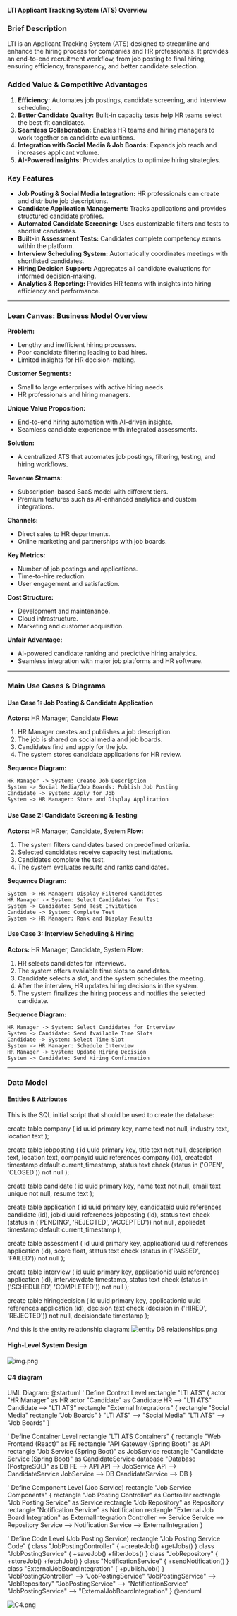 **LTI Applicant Tracking System (ATS) Overview**

### **Brief Description**
LTI is an Applicant Tracking System (ATS) designed to streamline and enhance the hiring process for companies and HR professionals. It provides an end-to-end recruitment workflow, from job posting to final hiring, ensuring efficiency, transparency, and better candidate selection.

### **Added Value & Competitive Advantages**
1. **Efficiency:** Automates job postings, candidate screening, and interview scheduling.
2. **Better Candidate Quality:** Built-in capacity tests help HR teams select the best-fit candidates.
3. **Seamless Collaboration:** Enables HR teams and hiring managers to work together on candidate evaluations.
4. **Integration with Social Media & Job Boards:** Expands job reach and increases applicant volume.
5. **AI-Powered Insights:** Provides analytics to optimize hiring strategies.

### **Key Features**
- **Job Posting & Social Media Integration:** HR professionals can create and distribute job descriptions.
- **Candidate Application Management:** Tracks applications and provides structured candidate profiles.
- **Automated Candidate Screening:** Uses customizable filters and tests to shortlist candidates.
- **Built-in Assessment Tests:** Candidates complete competency exams within the platform.
- **Interview Scheduling System:** Automatically coordinates meetings with shortlisted candidates.
- **Hiring Decision Support:** Aggregates all candidate evaluations for informed decision-making.
- **Analytics & Reporting:** Provides HR teams with insights into hiring efficiency and performance.

---
### **Lean Canvas: Business Model Overview**

**Problem:**
- Lengthy and inefficient hiring processes.
- Poor candidate filtering leading to bad hires.
- Limited insights for HR decision-making.

**Customer Segments:**
- Small to large enterprises with active hiring needs.
- HR professionals and hiring managers.

**Unique Value Proposition:**
- End-to-end hiring automation with AI-driven insights.
- Seamless candidate experience with integrated assessments.

**Solution:**
- A centralized ATS that automates job postings, filtering, testing, and hiring workflows.

**Revenue Streams:**
- Subscription-based SaaS model with different tiers.
- Premium features such as AI-enhanced analytics and custom integrations.

**Channels:**
- Direct sales to HR departments.
- Online marketing and partnerships with job boards.

**Key Metrics:**
- Number of job postings and applications.
- Time-to-hire reduction.
- User engagement and satisfaction.

**Cost Structure:**
- Development and maintenance.
- Cloud infrastructure.
- Marketing and customer acquisition.

**Unfair Advantage:**
- AI-powered candidate ranking and predictive hiring analytics.
- Seamless integration with major job platforms and HR software.

---

### **Main Use Cases & Diagrams**

#### **Use Case 1: Job Posting & Candidate Application**
**Actors:** HR Manager, Candidate
**Flow:**
1. HR Manager creates and publishes a job description.
2. The job is shared on social media and job boards.
3. Candidates find and apply for the job.
4. The system stores candidate applications for HR review.

**Sequence Diagram:**
```
HR Manager -> System: Create Job Description
System -> Social Media/Job Boards: Publish Job Posting
Candidate -> System: Apply for Job
System -> HR Manager: Store and Display Application
```

#### **Use Case 2: Candidate Screening & Testing**
**Actors:** HR Manager, Candidate, System
**Flow:**
1. The system filters candidates based on predefined criteria.
2. Selected candidates receive capacity test invitations.
3. Candidates complete the test.
4. The system evaluates results and ranks candidates.

**Sequence Diagram:**
```
System -> HR Manager: Display Filtered Candidates
HR Manager -> System: Select Candidates for Test
System -> Candidate: Send Test Invitation
Candidate -> System: Complete Test
System -> HR Manager: Rank and Display Results
```

#### **Use Case 3: Interview Scheduling & Hiring**
**Actors:** HR Manager, Candidate, System
**Flow:**
1. HR selects candidates for interviews.
2. The system offers available time slots to candidates.
3. Candidate selects a slot, and the system schedules the meeting.
4. After the interview, HR updates hiring decisions in the system.
5. The system finalizes the hiring process and notifies the selected candidate.

**Sequence Diagram:**
```
HR Manager -> System: Select Candidates for Interview
System -> Candidate: Send Available Time Slots
Candidate -> System: Select Time Slot
System -> HR Manager: Schedule Interview
HR Manager -> System: Update Hiring Decision
System -> Candidate: Send Hiring Confirmation
```

---

### **Data Model**

#### **Entities & Attributes**

This is the SQL initial script that should be used to create the database:

create table company (
    id uuid primary key,
    name text not null,
    industry text,
    location text
);

create table jobposting (
    id uuid primary key,
    title text not null,
    description text,
    location text,
    companyid uuid references company (id),
    createdat timestamp default current_timestamp,
    status text check (status in ('OPEN', 'CLOSED')) not null
);

create table candidate (
    id uuid primary key,
    name text not null,
    email text unique not null,
    resume text
);

create table application (
    id uuid primary key,
    candidateid uuid references candidate (id),
    jobid uuid references jobposting (id),
    status text check (status in ('PENDING', 'REJECTED', 'ACCEPTED')) not null,
    appliedat timestamp default current_timestamp
);

create table assessment (
    id uuid primary key,
    applicationid uuid references application (id),
    score float,
    status text check (status in ('PASSED', 'FAILED')) not null
);

create table interview (
    id uuid primary key,
    applicationid uuid references application (id),
    interviewdate timestamp,
    status text check (status in ('SCHEDULED', 'COMPLETED')) not null
);

create table hiringdecision (
    id uuid primary key,
    applicationid uuid references application (id),
    decision text check (decision in ('HIRED', 'REJECTED')) not null,
    decisiondate timestamp
);

And this is the entity relationship diagram:
![entity DB relationships.png](pictures/entity%20DB%20relationships.png)

#### **High-Level System Design**
![img.png](pictures/diagram.png)

#### **C4 diagram**
UML Diagram:
@startuml
' Define Context Level
rectangle "LTI ATS" {
actor "HR Manager" as HR
actor "Candidate" as Candidate
HR --> "LTI ATS"
Candidate --> "LTI ATS"
rectangle "External Integrations" {
rectangle "Social Media"
rectangle "Job Boards"
}
"LTI ATS" --> "Social Media"
"LTI ATS" --> "Job Boards"
}

' Define Container Level
rectangle "LTI ATS Containers" {
rectangle "Web Frontend (React)" as FE
rectangle "API Gateway (Spring Boot)" as API
rectangle "Job Service (Spring Boot)" as JobService
rectangle "Candidate Service (Spring Boot)" as CandidateService
database "Database (PostgreSQL)" as DB
FE --> API
API --> JobService
API --> CandidateService
JobService --> DB
CandidateService --> DB
}

' Define Component Level (Job Service)
rectangle "Job Service Components" {
rectangle "Job Posting Controller" as Controller
rectangle "Job Posting Service" as Service
rectangle "Job Repository" as Repository
rectangle "Notification Service" as Notification
rectangle "External Job Board Integration" as ExternalIntegration
Controller --> Service
Service --> Repository
Service --> Notification
Service --> ExternalIntegration
}

' Define Code Level (Job Posting Service)
rectangle "Job Posting Service Code" {
class "JobPostingController" {
+createJob()
+getJobs()
}
class "JobPostingService" {
+saveJob()
+filterJobs()
}
class "JobRepository" {
+storeJob()
+fetchJob()
}
class "NotificationService" {
+sendNotification()
}
class "ExternalJobBoardIntegration" {
+publishJob()
}
"JobPostingController" --> "JobPostingService"
"JobPostingService" --> "JobRepository"
"JobPostingService" --> "NotificationService"
"JobPostingService" --> "ExternalJobBoardIntegration"
}
@enduml

![C4.png](pictures/C4.png)
